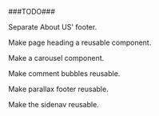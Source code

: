 ###TODO###

Separate About US' footer.

Make page heading a reusable component.

Make a carousel component.

Make comment bubbles reusable.

Make parallax footer reusable.

Make the sidenav reusable.
